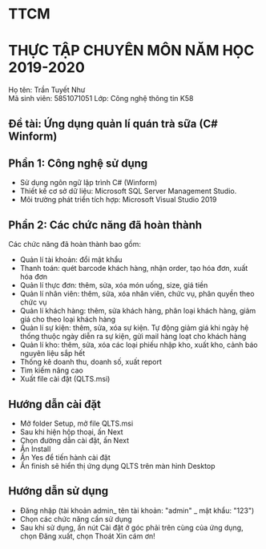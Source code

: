 # TTCM
# THỰC TẬP CHUYÊN MÔN NĂM HỌC 2019-2020
Họ tên: Trần Tuyết Như  
Mã sinh viên: 5851071051
Lớp: Công nghệ thông tin K58
## Đề tài: Ứng dụng quản lí quán trà sữa (C# Winform)
## Phần 1: Công nghệ sử dụng
-	Sử dụng ngôn ngữ lập trình C# (Winform)
-	Thiết kế cơ sở dữ liệu: Microsoft SQL Server Management Studio.
-	Môi trường phát triển tích hợp: Microsoft Visual Studio 2019

## Phần 2: Các chức năng đã hoàn thành
Các chức năng đã hoàn thành bao gồm: 
- Quản lí tài khoản: đổi mật khẩu
-	Thanh toán: quét barcode khách hàng, nhận order, tạo hóa đơn, xuất hóa đơn
-	Quản lí thực đơn: thêm, sửa, xóa món uống, size, giá tiền
-	Quản lí nhân viên: thêm, sửa, xóa nhân viên, chức vụ, phân quyền theo chức vụ
-	Quản lí khách hàng: thêm, sửa khách hàng, phân loại khách hàng, giảm giá cho theo loại khách hàng
- Quản lí sự kiện: thêm, sửa, xóa sự kiện. Tự động giảm giá khi ngày hệ thống thuộc ngày diễn ra sự kiện, gửi mail hàng loạt cho khách hàng
-	Quản lí kho: thêm, sửa, xóa các loại phiếu nhập kho, xuất kho, cảnh báo nguyên liệu sắp hết
-	Thống kê doanh thu, doanh số, xuất report
-	Tìm kiếm nâng cao
- Xuất file cài đặt (QLTS.msi)
## Hướng dẫn cài đặt
- Mở folder Setup, mở file QLTS.msi
- Sau khi hiện hộp thoại, ấn Next
- Chọn đường dẫn cài đặt, ấn Next
- Ấn Install
- Ấn Yes để tiến hành cài đặt
- Ấn finish sẽ hiển thị ứng dụng QLTS trên màn hình Desktop
## Hướng dẫn sử dụng
- Đăng nhập (tài khoản admin_ tên tài khoản: "admin" _ mật khẩu: "123")
- Chọn các chức năng cần sử dụng
- Sau khi sử dụng, ấn nút Cài đặt ở góc phải trên cùng của ứng dụng, chọn Đăng xuất, chọn Thoát
Xin cám ơn!